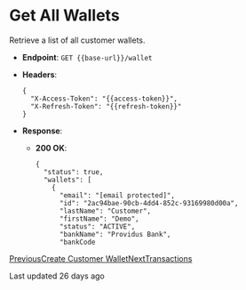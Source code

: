 # Get All Wallets

Retrieve a list of all customer wallets.

*   **Endpoint**: `GET {{base-url}}/wallet`
    
*   **Headers**:

    ```
    {
      "X-Access-Token": "{{access-token}}",
      "X-Refresh-Token": "{{refresh-token}}"
    }
    ```
    
*   **Response**:
    
    *   **200 OK**:

        ```
        {
          "status": true,
          "wallets": [
            {
              "email": "[email protected]",
              "id": "2ac94bae-90cb-4dd4-852c-93169980d00a",
              "lastName": "Customer",
              "firstName": "Demo",
              "status": "ACTIVE",
              "bankName": "Providus Bank",
              "bankCode
        ```
        
    

[PreviousCreate Customer Wallet](/xpress-wallet-api/merchant/wallet/create-customer-wallet)[NextTransactions](/xpress-wallet-api/merchant/transactions)

Last updated 26 days ago